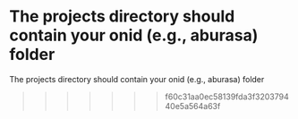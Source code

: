 The projects directory should contain your onid (e.g., aburasa) folder
=======
The projects directory should contain your onid (e.g., aburasa) folder 
>>>>>>> f60c31aa0ec58139fda3f320379440e5a564a63f
